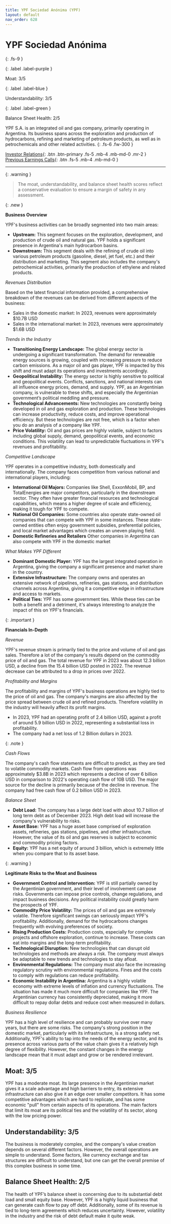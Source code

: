 ```yaml
---
title: YPF Sociedad Anónima (YPF)
layout: default
nav_order: 628
---
```


# YPF Sociedad Anónima
{: .fs-9 }

{: .label .label-purple }

Moat: 3/5

{: .label .label-blue }

Understandability: 3/5

{: .label .label-green }

Balance Sheet Health: 2/5

YPF S.A. is an integrated oil and gas company, primarily operating in Argentina. Its business spans across the exploration and production of hydrocarbons, refining and marketing of petroleum products, as well as in petrochemicals and other related activities.
{: .fs-6 .fw-300 }

[Investor Relations](https://www.google.com/search?q=YPF+investor+relations){: .btn .btn-primary .fs-5 .mb-4 .mb-md-0 .mr-2 }
[Previous Earnings Calls](https://discountingcashflows.com/company/YPF/transcripts/){: .btn .fs-5 .mb-4 .mb-md-0 }

---

{: .warning }
>The moat, understandability, and balance sheet health scores reflect a conservative evaluation to ensure a margin of safety in any assessment.



{: .new }

**Business Overview**

YPF's business activities can be broadly segmented into two main areas:

*   **Upstream:** This segment focuses on the exploration, development, and production of crude oil and natural gas. YPF holds a significant presence in Argentina's main hydrocarbon basins.
*   **Downstream:** This segment deals with the refining of crude oil into various petroleum products (gasoline, diesel, jet fuel, etc.) and their distribution and marketing. This segment also includes the company's petrochemical activities, primarily the production of ethylene and related products.

*Revenues Distribution*

Based on the latest financial information provided, a comprehensive breakdown of the revenues can be derived from different aspects of the business:

*  Sales in the domestic market:  In 2023, revenues were approximately $10.7B USD 
*  Sales in the international market: In 2023, revenues were approximately $1.6B USD 

*Trends in the Industry*

*   **Transitioning Energy Landscape:** The global energy sector is undergoing a significant transformation. The demand for renewable energy sources is growing, coupled with increasing pressure to reduce carbon emissions. As a major oil and gas player, YPF is impacted by this shift and must adapt its operations and investments accordingly.
*   **Geopolitical Instability:** The energy sector is highly sensitive to political and geopolitical events. Conflicts, sanctions, and national interests can all influence energy prices, demand, and supply. YPF, as an Argentinian company, is vulnerable to these shifts, and especially the Argentinian government’s political meddling and pressure.
*   **Technological Advancements:** New technologies are constantly being developed in oil and gas exploration and production. These technologies can increase productivity, reduce costs, and improve operational efficiency. But these technologies are not free, which is a factor when you do an analysis of a company like YPF.
*   **Price Volatility:** Oil and gas prices are highly volatile, subject to factors including global supply, demand, geopolitical events, and economic conditions. This volatility can lead to unpredictable fluctuations in YPF's revenues and profitability.

*Competitive Landscape*

YPF operates in a competitive industry, both domestically and internationally. The company faces competition from various national and international players, including:

*   **International Oil Majors:** Companies like Shell, ExxonMobil, BP, and TotalEnergies are major competitors, particularly in the downstream sector. They often have greater financial resources and technological capabilities, which means a higher degree of scale and efficiency, making it tough for YPF to compete.
*   **National Oil Companies:** Some countries also operate state-owned oil companies that can compete with YPF in some instances. These state-owned entities often enjoy government subsidies, preferential policies, and local market advantages which creates an uneven playing field.
*  **Domestic Refineries and Retailers** Other companies in Argentina can also compete with YPF in the domestic market

*What Makes YPF Different*

*   **Dominant Domestic Player:** YPF has the largest integrated operation in Argentina, giving the company a significant presence and market share in the country. 
*   **Extensive Infrastructure:** The company owns and operates an extensive network of pipelines, refineries, gas stations, and distribution channels across Argentina, giving it a competitive edge in infrastructure and access to markets.
*   **Political Ties:** YPF has some government ties. While these ties can be both a benefit and a detriment, it's always interesting to analyze the impact of this on YPF's financials.

{: .important }

**Financials In-Depth**

*Revenue*

 YPF's revenue stream is primarily tied to the price and volume of oil and gas sales. Therefore a lot of the company's results depend on the commodity price of oil and gas. The total revenue for YPF in 2023 was about 12.3 billion USD, a decline from the 15.4 billion USD posted in 2022. The revenue decrease can be attributed to a drop in prices over 2022.

*Profitability and Margins*

 The profitability and margins of YPF's business operations are highly tied to the price of oil and gas. The company's margins are also affected by the price spread between crude oil and refined products. Therefore volatility in the industry will heavily affect its profit margins.
 * In 2023, YPF had an operating profit of 2.4 billion USD, against a profit of around 5.9 billion USD in 2022, representing a substantial loss in profitability.
 * The company had a net loss of 1.2 Billion dollars in 2023.

{: .note }

*Cash Flows*

The company's cash flow statements are difficult to predict, as they are tied to volatile commodity markets. Cash flow from operations was approximately $3.8B in 2023 which represents a decline of over 6 billion USD in comparison to 2022's operating cash flow of 10B USD. The major source for the decline is primarily because of the decline in revenue.
The company had free cash flow of 0.2 billion USD in 2023.

*Balance Sheet*

*   **Debt Load:** The company has a large debt load with about 10.7 billion of long term debt as of December 2023. High debt load will increase the company's vulnerability to risks.
*   **Asset Base:** YPF has a huge asset base comprised of exploration assets, refineries, gas stations, pipelines, and other infrastructure. However, the value of its oil and gas reserves is subject to economic and commodity pricing factors.
*  **Equity:** YPF has a net equity of around 3 billion, which is extremely little when you compare that to its asset base.

{: .warning }

**Legitimate Risks to the Moat and Business**

*   **Government Control and Intervention:** YPF is still partially owned by the Argentinian government, and their level of involvement can pose risks. Governments can impose price controls, change regulations, and impact business decisions. Any political instability could greatly harm the prospects of YPF.
*   **Commodity Price Volatility:** The prices of oil and gas are extremely volatile. Therefore significant swings can seriously impact YPF's profitability. Additionally, demand for the hydrocarbons changes frequently with evolving preferences of society.
*   **Rising Production Costs:** Production costs, especially for complex projects and offshore exploration, continue to increase. These costs can eat into margins and the long-term profitability.
*   **Technological Disruption:** New technologies that can disrupt old technologies and methods are always a risk. The company must always be adaptable to new trends and technologies to stay afloat.
*   **Environmental Regulations:** The company must also face the increasing regulatory scrutiny with environmental regulations. Fines and the costs to comply with regulations can reduce profitability.
*   **Economic Instability in Argentina:** Argentina is a highly volatile economy with extreme levels of inflation and currency fluctuations. The situation has made it much more difficult for companies like YPF. The Argentinian currency has consistently depreciated, making it more difficult to repay dollar debts and reduce cost when measured in dollars.

*Business Resilience*

 YPF has a high level of resilience and can probably survive over many years, but there are some risks. The company's strong position in the domestic market, particularly with its infrastructure, is a strong safety net. Additionally, YPF's ability to tap into the needs of the energy sector, and its presence across various parts of the value chain gives it a relatively high degree of flexibility. However, the constant changes in the energy landscape mean that it must adapt and grow or be rendered irrelevant.

## Moat: 3/5

YPF has a moderate moat. Its large presence in the Argentinian market gives it a scale advantage and high barriers to entry, its extensive infrastructure can also give it an edge over smaller competitors. It has some competitive advantages which are hard to replicate, and has some economic "pull" from certain aspects of its operations. The main factors that limit its moat are its political ties and the volatility of its sector, along with the low pricing power.

## Understandability: 3/5

The business is moderately complex, and the company's value creation depends on several different factors. However, the overall operations are simple to understand. Some factors, like currency exchange and tax structures are difficult to understand, but one can get the overall premise of this complex business in some time.

## Balance Sheet Health: 2/5

The health of YPF’s balance sheet is concerning due to its substantial debt load and small equity base. However, YPF is a highly liquid business that can generate cash flow to pay off debt. Additionally, some of its revenue is tied to long-term agreements which reduces uncertainty. However, volatility in the industry and the risk of debt default make it quite weak.
